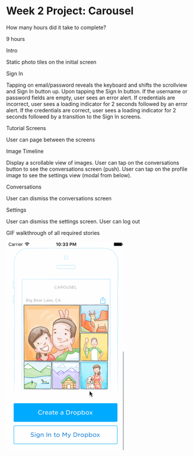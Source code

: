 # Week 2 Project: Carousel

How many hours did it take to complete?

9 hours


Intro

Static photo tiles on the initial screen


Sign In

Tapping on email/password reveals the keyboard and shifts the scrollview and Sign In button up.
Upon tapping the Sign In button.
If the username or password fields are empty, user sees an error alert.
If credentials are incorrect, user sees a loading indicator for 2 seconds followed by an error alert.
If the credentials are correct, user sees a loading indicator for 2 seconds followed by a transition to the Sign In screens.

Tutorial Screens

User can page between the screens


Image Timeline

Display a scrollable view of images.
User can tap on the conversations button to see the conversations screen (push).
User can tap on the profile image to see the settings view (modal from below).


Conversations

User can dismiss the conversations screen


Settings

User can dismiss the settings screen.
User can log out

GIF walkthrough of all required stories 

![alt tag](/carousel-week-2.gif)
